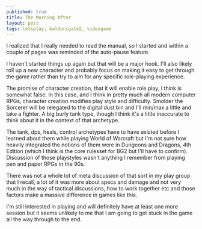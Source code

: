 ```yaml
---
published: true
title: The Morning After
layout: post
tags: letsplay, baldursgate2, videogame
---
```

I realized that I really needed to read the manual, so I started and within a couple of pages was reminded of the auto-pause feature.

I haven't started things up again but that will be a major hook. I'll also likely roll up a new character and probably focus on making it easy to get through the game rather than try to aim for any specific role-playing experience. 

The promise of character creation, that it will enable role play, I think is somewhat false. In this case, and I think in pretty much all modern computer RPGs, character creation modifies play style and difficulty. Smolder the Sorcerer will be relegated to the digital dust bin and I'll min/max a little and take a fighter. A big burly tank type, though I think it's a little inaccurate to think about it in the context of that archetype.

The tank, dps, heals, control archetypes have to have existed before I learned about them while playing World of Warcraft but I'm not sure how heavily integrated the notions of them were in Dungeons and Dragons, 4th Edition (which I think is the core rulesset for BG2 but I'll have to confirm). Discussion of those playstyles wasn't anything I remember from playing pen and paper RPGs in the 90s. 

There was not a whole lot of meta discussion of that sort in my play group that I recall, a lot of it was more about specs and damage and not very much in the way of tactical discussions, how to work together etc and those factors make a massive difference in games like this.

I'm still interested in playing and will definitely have at least one more session but it seems unlikely to me that I am going to get stuck in the game all the way through to the end.